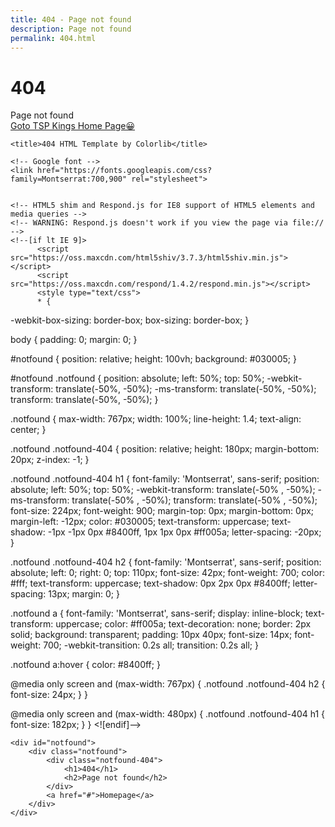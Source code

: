 ```yaml
---
title: 404 - Page not found
description: Page not found
permalink: 404.html
---
```


# 404

Page not found<br>
<a href="https://www.tspkings.tk">Goto TSP Kings Home Page😀</a>
<!DOCTYPE html>
<html lang="en">

<head>
	<meta charset="utf-8">
	<meta http-equiv="X-UA-Compatible" content="IE=edge">
	<meta name="viewport" content="width=device-width, initial-scale=1">
	<!-- The above 3 meta tags *must* come first in the head; any other head content must come *after* these tags -->

	<title>404 HTML Template by Colorlib</title>

	<!-- Google font -->
	<link href="https://fonts.googleapis.com/css?family=Montserrat:700,900" rel="stylesheet">


	<!-- HTML5 shim and Respond.js for IE8 support of HTML5 elements and media queries -->
	<!-- WARNING: Respond.js doesn't work if you view the page via file:// -->
	<!--[if lt IE 9]>
		  <script src="https://oss.maxcdn.com/html5shiv/3.7.3/html5shiv.min.js"></script>
		  <script src="https://oss.maxcdn.com/respond/1.4.2/respond.min.js"></script>
		  <style type="text/css">
		  * {
  -webkit-box-sizing: border-box;
          box-sizing: border-box;
}

body {
  padding: 0;
  margin: 0;
}

#notfound {
  position: relative;
  height: 100vh;
  background: #030005;
}

#notfound .notfound {
  position: absolute;
  left: 50%;
  top: 50%;
  -webkit-transform: translate(-50%, -50%);
      -ms-transform: translate(-50%, -50%);
          transform: translate(-50%, -50%);
}

.notfound {
  max-width: 767px;
  width: 100%;
  line-height: 1.4;
  text-align: center;
}

.notfound .notfound-404 {
  position: relative;
  height: 180px;
  margin-bottom: 20px;
  z-index: -1;
}

.notfound .notfound-404 h1 {
  font-family: 'Montserrat', sans-serif;
  position: absolute;
  left: 50%;
  top: 50%;
  -webkit-transform: translate(-50% , -50%);
      -ms-transform: translate(-50% , -50%);
          transform: translate(-50% , -50%);
  font-size: 224px;
  font-weight: 900;
  margin-top: 0px;
  margin-bottom: 0px;
  margin-left: -12px;
  color: #030005;
  text-transform: uppercase;
  text-shadow: -1px -1px 0px #8400ff, 1px 1px 0px #ff005a;
  letter-spacing: -20px;
}


.notfound .notfound-404 h2 {
  font-family: 'Montserrat', sans-serif;
  position: absolute;
  left: 0;
  right: 0;
  top: 110px;
  font-size: 42px;
  font-weight: 700;
  color: #fff;
  text-transform: uppercase;
  text-shadow: 0px 2px 0px #8400ff;
  letter-spacing: 13px;
  margin: 0;
}

.notfound a {
  font-family: 'Montserrat', sans-serif;
  display: inline-block;
  text-transform: uppercase;
  color: #ff005a;
  text-decoration: none;
  border: 2px solid;
  background: transparent;
  padding: 10px 40px;
  font-size: 14px;
  font-weight: 700;
  -webkit-transition: 0.2s all;
  transition: 0.2s all;
}

.notfound a:hover {
  color: #8400ff;
}

@media only screen and (max-width: 767px) {
    .notfound .notfound-404 h2 {
        font-size: 24px;
    }
}

@media only screen and (max-width: 480px) {
  .notfound .notfound-404 h1 {
      font-size: 182px;
  }
}
</style>
		<![endif]-->

</head>

<body>

	<div id="notfound">
		<div class="notfound">
			<div class="notfound-404">
				<h1>404</h1>
				<h2>Page not found</h2>
			</div>
			<a href="#">Homepage</a>
		</div>
	</div>

</body>

</html>
